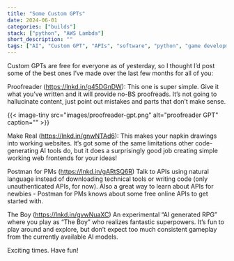 ```yaml
---
title: "Some Custom GPTs"
date: 2024-06-01
categories: ["builds"]
stack: ["python", "AWS Lambda"]
short_description: ""
tags: ["AI", "Custom GPT", "APIs", "software", "python", "game development"]
---
```


Custom GPTs are free for everyone as of yesterday, so I thought I’d post some of the best ones I’ve made over the last few months for all of you:

Proofreader (https://lnkd.in/g45DGnDW):
This one is super simple. Give it what you’ve written and it will provide no-BS proofreads. It’s not going to hallucinate content, just point out mistakes and parts that don’t make sense.

{{< image-tiny
    src="images/proofreader-gpt.png"
    alt="proofreader GPT"
    caption="" >}}

Make Real (https://lnkd.in/gnwNTAd6):
This makes your napkin drawings into working websites. It’s got some of the same limitations other code-generating AI tools do, but it does a surprisingly good job creating simple working web frontends for your ideas!

Postman for PMs (https://lnkd.in/gARtSQ6R)
Talk to APIs using natural language instead of downloading technical tools or writing code (only unauthenticated APIs, for now). Also a great way to learn about APIs for newbies - Postman for PMs knows about some free online APIs to get started with.

The Boy (https://lnkd.in/gvwNuaXC)
An experimental “AI generated RPG” where you play as “The Boy” who realizes fantastic superpowers. It’s fun to play around and explore, but don’t expect too much consistent gameplay from the currently available AI models.

Exciting times. Have fun!
